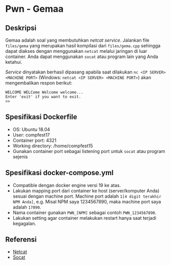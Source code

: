 # Pwn - Gemaa

## Deskripsi
Gemaa adalah soal yang membutuhkan _netcat service_. Jalankan file `files/gema` yang merupakan hasil kompilasi dari `files/gema.cpp` sehingga dapat diakses dengan menggunakan `netcat` melalui jaringan di luar container. Anda dapat menggunakan `socat` atau program lain yang Anda ketahui.

_Service_ dinyatakan berhasil dipasang apabila saat dilakukan `nc <IP SERVER> <MACHINE PORT>` (Windows: `netcat <IP SERVER> <MACHINE PORT>`) akan mengembalikan respon berikut:
```
WELCOME WELCome Welcome welcome...
Enter 'exit' if you want to exit.
>>
```

## Spesifikasi Dockerfile
- OS: Ubuntu 18.04
- User: compfest17
- Container port: 4321
- Working directory: /home/compfest15
- Gunakan container port sebagai listening port untuk `socat` atau program sejenis

## Spesifikasi docker-compose.yml
- Compatible dengan docker engine versi 19 ke atas.
- Lakukan mapping port dari container ke host (server/komputer Anda) sesuai dengan machine port. Machine port adalah `1[4 digit terakhir NPM Anda]`, e.g. Misal NPM saya 1234567890, maka machine port saya adalah `17890`.
- Nama container gunakan `PWN_[NPM]` sebagai contoh `PWN_1234567890`.
- Lakukan setting agar container melakukan restart hanya saat terjadi kegagalan.

## Referensi
- [Netcat](https://en.wikipedia.org/wiki/Netcat)
- [Socat](https://www.redhat.com/sysadmin/getting-started-socat)
